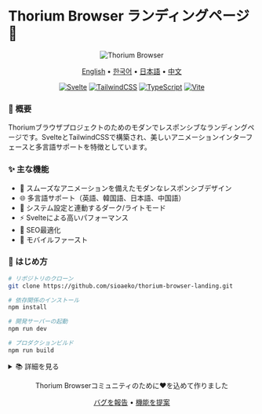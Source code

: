 # Thorium Browser ランディングページ 🚀

<div align="center">
  
![Thorium Browser](https://github.com/user-attachments/assets/e23a53a7-80e6-4c77-8d81-d90c9ea11607)


<p align="center">
  <a href="README.md">English</a> •
  <a href="README.ko.md">한국어</a> •
  <a href="README.ja.md">日本語</a> •
  <a href="README.zh.md">中文</a>
</p>

[![Svelte](https://img.shields.io/badge/Built%20with-Svelte-FF3E00?style=for-the-badge&logo=svelte)](https://svelte.dev)
[![TailwindCSS](https://img.shields.io/badge/Styled%20with-TailwindCSS-38B2AC?style=for-the-badge&logo=tailwind-css)](https://tailwindcss.com)
[![TypeScript](https://img.shields.io/badge/Written%20in-TypeScript-3178C6?style=for-the-badge&logo=typescript)](https://www.typescriptlang.org)
[![Vite](https://img.shields.io/badge/Built%20with-Vite-646CFF?style=for-the-badge&logo=vite)](https://vitejs.dev)

</div>

### 🌟 概要

Thoriumブラウザプロジェクトのためのモダンでレスポンシブなランディングページです。SvelteとTailwindCSSで構築され、美しいアニメーションインターフェースと多言語サポートを特徴としています。

### ✨ 主な機能

- 🎨 スムーズなアニメーションを備えたモダンなレスポンシブデザイン
- 🌐 多言語サポート（英語、韓国語、日本語、中国語）
- 🌙 システム設定と連動するダーク/ライトモード
- ⚡ Svelteによる高いパフォーマンス
- 🎯 SEO最適化
- 📱 モバイルファースト

### 🚀 はじめ方

```bash
# リポジトリのクローン
git clone https://github.com/sioaeko/thorium-browser-landing.git

# 依存関係のインストール
npm install

# 開発サーバーの起動
npm run dev

# プロダクションビルド
npm run build
```

<details>
<summary>📚 詳細を見る</summary>

### 🛠 技術スタック
- **フレームワーク:** Svelte
- **スタイリング:** TailwindCSS
- **アイコン:** Lucide Icons
- **ビルドツール:** Vite
- **言語:** TypeScript

### 🤝 コントリビューション
コントリビューションを歓迎します！[コントリビューションガイドライン](CONTRIBUTING.md)をご覧ください。

### 📝 ライセンス
MITライセンス - 詳細は[LICENSE](LICENSE)ファイルをご覧ください。

</details>

<div align="center">
  
Thorium Browserコミュニティのために❤️を込めて作りました

[バグを報告](https://github.com/yourusername/thorium-browser-landing/issues) • [機能を提案](https://github.com/yourusername/thorium-browser-landing/issues)

</div>
